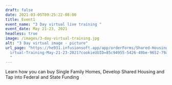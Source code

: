 ```yaml
---
draft: false
date: 2021-03-05T09:25:22-08:00
title: Event1
event_name: "3 Day virtual live training "
event_date: May 21-23, 2021
headless: true
image: /images/3-day-virtual-training.jpg
alt: "3 Day virtual image - picture"
url_page: "https://he931.infusionsoft.app/app/orderForms/Shared-Housing-3-Day-V\
  irtual-Training-May-21-23-2021?cookieUUID=85c94955-5426-49be-9652-79a8557953c7
  "
---
```


Learn how you can buy Single Family Homes, Develop Shared Housing and Tap into Federal and State Funding
